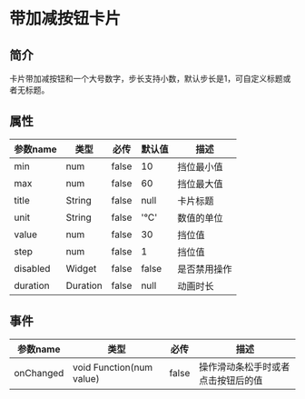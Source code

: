 # 带加减按钮卡片

## 简介

卡片带加减按钮和一个大号数字，步长支持小数，默认步长是1，可自定义标题或者无标题。

## 属性

| 参数name   | 类型       | 必传    | 默认值   | 描述     |
|----------|----------|-------|-------|--------|
| min      | num      | false | 10    | 挡位最小值  |
| max      | num      | false | 60    | 挡位最大值  |
| title    | String   | false | null  | 卡片标题   |
| unit     | String   | false | '°C'  | 数值的单位  |
| value    | num      | false | 30    | 挡位值    |
| step     | num      | false | 1     | 挡位值    |
| disabled | Widget   | false | false | 是否禁用操作 |
| duration | Duration | false | null  | 动画时长   |

## 事件

| 参数name    | 类型                       | 必传    | 描述                |
|-----------|--------------------------|-------|-------------------|
| onChanged | void Function(num value) | false | 操作滑动条松手时或者点击按钮后的值 |
